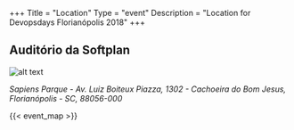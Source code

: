 +++
Title = "Location"
Type = "event"
Description = "Location for Devopsdays Florianópolis 2018"
+++

## Auditório da Softplan

![alt text](http://2.bp.blogspot.com/-iheMfVGjYGM/UPaio7dNJ-I/AAAAAAAAAfA/7nz-2ojpGsI/s1600/CamExterna+-cam+01.jpg "Softplan")

*Sapiens Parque - Av. Luiz Boiteux Piazza, 1302 - Cachoeira do Bom Jesus, Florianópolis - SC, 88056-000*

<!-- Uncomment this only if you have set the coordinates for your location in the config yaml. Get Latitude and Longitude of a Point: http://itouchmap.com/latlong.html -->
{{< event_map >}}
